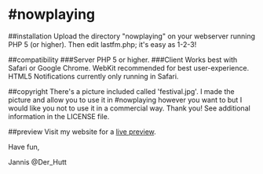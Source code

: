 \#nowplaying
==========

##installation
Upload the directory "nowplaying" on your webserver running PHP 5 (or higher). Then edit lastfm.php; it's easy as 1-2-3!

##compatibility
###Server
PHP 5 or higher.
###Client
Works best with Safari or Google Chrome. WebKit recommended for best user-experience. HTML5 Notifications currently only running in Safari.

##copyright
There's a picture included called 'festival.jpg'. I made the picture and allow you to use it in \#nowplaying however you want to but I would like you not to use it in a commercial way. Thank you!
See additional information in the LICENSE file.

##preview
Visit my website for a [live preview](http://de.wikipedia.org/ "live preview").

Have fun, 

Jannis
@Der_Hutt
